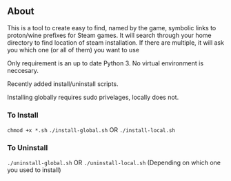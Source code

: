 ## About
This is a tool to create easy to find, named by the game, symbolic links to proton/wine prefixes for Steam games.
It will search through your home directory to find location of steam installation. If there are multiple, it will ask you which one (or all of them) you want to use

Only requirement is an up to date Python 3. No virtual environment is neccesary.

Recently added install/uninstall scripts.

Installing globally requires sudo privelages, locally does not.

### To Install
`chmod +x *.sh`
`./install-global.sh` OR `./install-local.sh`

### To Uninstall
`./uninstall-global.sh` OR `./uninstall-local.sh` (Depending on which one you used to install)
